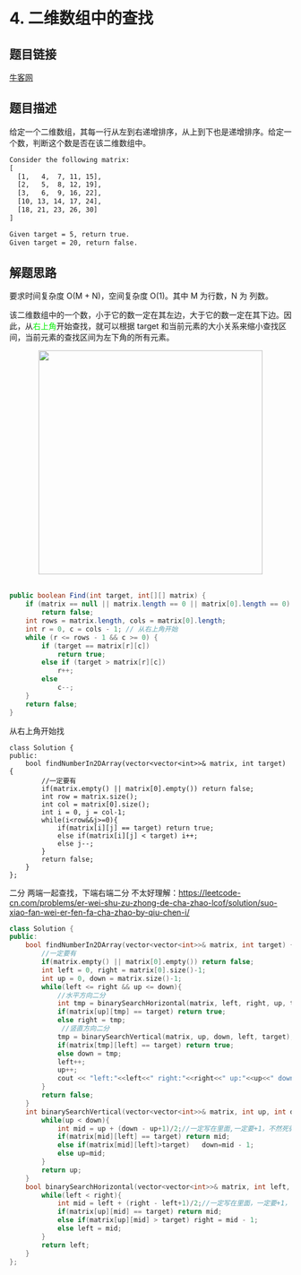 # 4. 二维数组中的查找

## 题目链接

[牛客网](https://www.nowcoder.com/practice/abc3fe2ce8e146608e868a70efebf62e?tpId=13&tqId=11154&tPage=1&rp=1&ru=/ta/coding-interviews&qru=/ta/coding-interviews/question-ranking&from=cyc_github)

## 题目描述

给定一个二维数组，其每一行从左到右递增排序，从上到下也是递增排序。给定一个数，判断这个数是否在该二维数组中。

```html
Consider the following matrix:
[
  [1,   4,  7, 11, 15],
  [2,   5,  8, 12, 19],
  [3,   6,  9, 16, 22],
  [10, 13, 14, 17, 24],
  [18, 21, 23, 26, 30]
]

Given target = 5, return true.
Given target = 20, return false.
```

## 解题思路

要求时间复杂度 O(M + N)，空间复杂度 O(1)。其中 M 为行数，N 为 列数。

该二维数组中的一个数，小于它的数一定在其左边，大于它的数一定在其下边。因此，从<font color=gred>右上角</font>开始查找，就可以根据 target 和当前元素的大小关系来缩小查找区间，当前元素的查找区间为左下角的所有元素。

<div align="center"> <img src="https://cs-notes-1256109796.cos.ap-guangzhou.myqcloud.com/35a8c711-0dc0-4613-95f3-be96c6c6e104.gif" width="400px"> </div><br>

```java
public boolean Find(int target, int[][] matrix) {
    if (matrix == null || matrix.length == 0 || matrix[0].length == 0)
        return false;
    int rows = matrix.length, cols = matrix[0].length;
    int r = 0, c = cols - 1; // 从右上角开始
    while (r <= rows - 1 && c >= 0) {
        if (target == matrix[r][c])
            return true;
        else if (target > matrix[r][c])
            r++;
        else
            c--;
    }
    return false;
}
```



从右上角开始找
```c+++
class Solution {
public:
    bool findNumberIn2DArray(vector<vector<int>>& matrix, int target) {
        //一定要有
        if(matrix.empty() || matrix[0].empty()) return false;
        int row = matrix.size();
        int col = matrix[0].size();
        int i = 0, j = col-1;
        while(i<row&&j>=0){
            if(matrix[i][j] == target) return true;
            else if(matrix[i][j] < target) i++;
            else j--;
        }
        return false;
    }
};
```
二分
两端一起查找，下端右端二分
不太好理解：https://leetcode-cn.com/problems/er-wei-shu-zu-zhong-de-cha-zhao-lcof/solution/suo-xiao-fan-wei-er-fen-fa-cha-zhao-by-qiu-chen-i/
```c++
class Solution {
public:
    bool findNumberIn2DArray(vector<vector<int>>& matrix, int target) {
        //一定要有
        if(matrix.empty() || matrix[0].empty()) return false;
        int left = 0, right = matrix[0].size()-1;
        int up = 0, down = matrix.size()-1;
        while(left <= right && up <= down){
            //水平方向二分
            int tmp = binarySearchHorizontal(matrix, left, right, up, target);
            if(matrix[up][tmp] == target) return true;
            else right = tmp; 
             //竖直方向二分
            tmp = binarySearchVertical(matrix, up, down, left, target);
            if(matrix[tmp][left] == target) return true;
            else down = tmp;
            left++;
            up++;
            cout << "left:"<<left<<" right:"<<right<<" up:"<<up<<" down:"<<down<<endl;
        }
        return false;
    }
    int binarySearchVertical(vector<vector<int>>& matrix, int up, int down, int left,int target){
        while(up < down){
            int mid = up + (down - up+1)/2;//一定写在里面,一定要+1，不然死循环
            if(matrix[mid][left] == target) return mid;
            else if(matrix[mid][left]>target)   down=mid - 1;
            else up=mid;
        }
        return up;
    }
    bool binarySearchHorizontal(vector<vector<int>>& matrix, int left, int right, int up, int target){
        while(left < right){
            int mid = left + (right - left+1)/2;//一定写在里面，一定要+1，不然死循环
            if(matrix[up][mid] == target) return mid;
            else if(matrix[up][mid] > target) right = mid - 1;
            else left = mid;
        }
        return left;
    }
};
```


